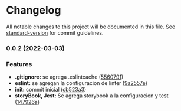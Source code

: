 # Changelog

All notable changes to this project will be documented in this file. See [standard-version](https://github.com/conventional-changelog/standard-version) for commit guidelines.

### 0.0.2 (2022-03-03)

### Features

-   **.gitignore:** se agrega .eslintcache ([5560791](https://github.com/malopez1578/project-with-jest/commit/556079196dffd21709beb99106f6b9664a547a72))
-   **eslint:** se agregan la configuracion de linter ([9a2557e](https://github.com/malopez1578/project-with-jest/commit/9a2557eb7403105b8614dbb551abe773f9a11e3b))
-   **init:** commit inicial ([cb523a3](https://github.com/malopez1578/project-with-jest/commit/cb523a3c85b258c3cafd833de10aab85d94bd13f))
-   **storyBook, Jest:** Se agrega storybook a la configuracion y test ([147926a](https://github.com/malopez1578/project-with-jest/commit/147926a86a894f1dfbcd438fcd553c860a93ed0a))
